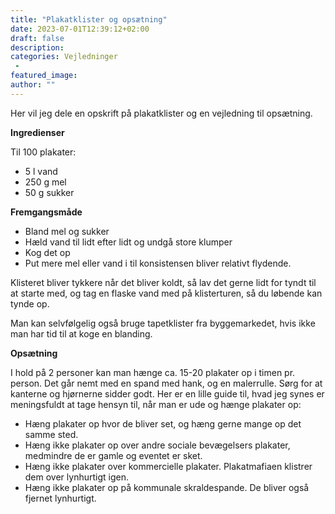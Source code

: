 ```yaml
---
title: "Plakatklister og opsætning"
date: 2023-07-01T12:39:12+02:00
draft: false
description:
categories: Vejledninger
 -
featured_image:
author: ""
---
```

Her vil jeg dele en opskrift på plakatklister og en vejledning til opsætning.

**Ingredienser**

Til 100 plakater:
- 5 l vand
- 250 g mel
- 50 g sukker

**Fremgangsmåde**

- Bland mel og sukker
- Hæld vand til lidt efter lidt og undgå store klumper
- Kog det op
- Put mere mel eller vand i til konsistensen bliver relativt flydende.

Klisteret bliver tykkere når det bliver koldt, så lav det gerne lidt for tyndt til at starte med, og tag en flaske vand med på klisterturen, så du løbende kan tynde op.

Man kan selvfølgelig også bruge tapetklister fra byggemarkedet, hvis ikke man har tid til at koge en blanding.

**Opsætning**

I hold på 2 personer kan man hænge ca. 15-20 plakater op i timen pr. person. Det går nemt med en spand med hank, og en malerrulle. Sørg for at kanterne og hjørnerne sidder godt. Her er en lille guide til, hvad jeg synes er meningsfuldt at tage hensyn til, når man er ude og hænge plakater op:

- Hæng plakater op hvor de bliver set, og hæng gerne mange op det samme sted.
- Hæng ikke plakater op over andre sociale bevægelsers plakater, medmindre de er gamle og eventet er sket.
- Hæng ikke plakater over kommercielle plakater. Plakatmafiaen klistrer dem over lynhurtigt igen.
- Hæng ikke plakater op på kommunale skraldespande. De bliver også fjernet lynhurtigt.